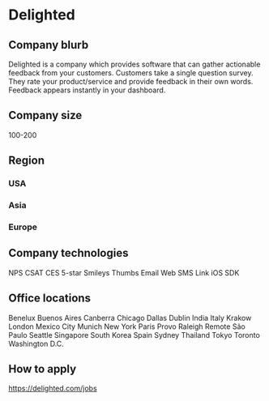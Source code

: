# Delighted

## Company blurb

Delighted is a company which provides software that can gather actionable feedback from your customers. Customers take a single question survey. They rate your product/service and provide feedback in their own words. Feedback appears instantly in your dashboard.

## Company size

100-200

## Region

### USA

### Asia

### Europe

## Company technologies

NPS
CSAT
CES
5-star
Smileys
Thumbs
Email
Web
SMS
Link
iOS SDK

## Office locations

Benelux
Buenos Aires
Canberra
Chicago
Dallas
Dublin
India
Italy
Krakow
London
Mexico City
Munich
New York
Paris
Provo
Raleigh
Remote
São Paulo
Seattle
Singapore
South Korea
Spain
Sydney
Thailand
Tokyo
Toronto
Washington D.C. 

## How to apply

https://delighted.com/jobs
